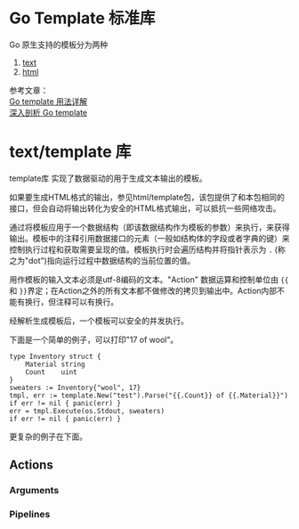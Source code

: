 # Go Template 标准库
Go 原生支持的模板分为两种
1. [text](https://pkg.go.dev/text/template)
2. [html](https://pkg.go.dev/html/template)

参考文章：  
[Go template 用法详解](https://www.cnblogs.com/f-ck-need-u/p/10053124.html)  
[深入剖析 Go template](https://www.cnblogs.com/f-ck-need-u/p/10035768.html)  

# text/template 库
template库 实现了数据驱动的用于生成文本输出的模板。

如果要生成HTML格式的输出，参见html/template包，该包提供了和本包相同的接口，但会自动将输出转化为安全的HTML格式输出，可以抵抗一些网络攻击。

通过将模板应用于一个数据结构（即该数据结构作为模板的参数）来执行，来获得输出。模板中的注释引用数据接口的元素（一般如结构体的字段或者字典的键）来控制执行过程和获取需要呈现的值。模板执行时会遍历结构并将指针表示为 `.` (称之为"dot")指向运行过程中数据结构的当前位置的值。

用作模板的输入文本必须是utf-8编码的文本。"Action" 数据运算和控制单位由 `{{` 和 `}}`界定；在Action之外的所有文本都不做修改的拷贝到输出中。Action内部不能有换行，但注释可以有换行。

经解析生成模板后，一个模板可以安全的并发执行。

下面是一个简单的例子，可以打印"17 of wool"。
```
type Inventory struct {
	Material string
	Count    uint
}
sweaters := Inventory{"wool", 17}
tmpl, err := template.New("test").Parse("{{.Count}} of {{.Material}}")
if err != nil { panic(err) }
err = tmpl.Execute(os.Stdout, sweaters)
if err != nil { panic(err) }
```
更复杂的例子在下面。

## Actions

### Arguments

### Pipelines